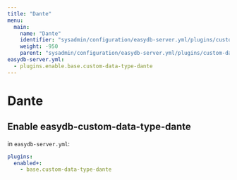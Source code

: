 ```yaml
---
title: "Dante"
menu:
  main:
    name: "Dante"
    identifier: "sysadmin/configuration/easydb-server.yml/plugins/custom-data-type/dante"
    weight: -950
    parent: "sysadmin/configuration/easydb-server.yml/plugins/custom-data-type"
easydb-server.yml:
  - plugins.enable.base.custom-data-type-dante
---
```


# Dante

## Enable easydb-custom-data-type-dante

in `easydb-server.yml`:

```yaml
plugins:
  enabled+:
    - base.custom-data-type-dante
```